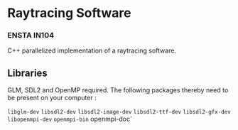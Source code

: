 # Raytracing Software
### ENSTA IN104

C++ parallelized implementation of a raytracing software.

## Libraries

GLM, SDL2 and OpenMP required.
The following packages thereby need to be present on your computer :

`libglm-dev`
`libsdl2-dev`
`libsdl2-image-dev`
`libsdl2-ttf-dev`
`libsdl2-gfx-dev`
`libopenmpi-dev`
`openmpi-bin` openmpi-doc`
